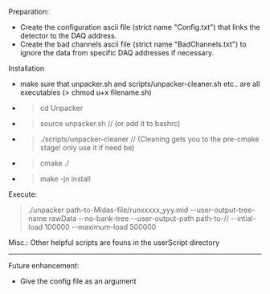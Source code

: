 Preparation:
 - Create the configuration ascii file (strict name "Config.txt") that links the detector to the DAQ address.
 - Create the bad channels ascii file (strict name "BadChannels.txt") to ignore the data from specific DAQ addresses if necessary.

Installation 
 - make sure that unpacker.sh and scripts/unpacker-cleaner.sh etc.. are all executables (> chmod u+x filename.sh)
 - > cd Unpacker
 - > source unpacker.sh // (or add it to bashrc)
 - > ./scripts/unpacker-cleaner // (Cleaning gets you to the pre-cmake stage! only use it if need be)
 - > cmake ./    
 - > make -jn install

Execute:
> ./unpacker  path-to-Midas-file/runxxxxx_yyy.mid --user-output-tree-name rawData --no-bank-tree --user-output-path   path-to-/<Raw-Root-Data-dir>/  --intial-load 100000 --maximum-load 500000

Misc.:
Other helpful scripts are founs in the userScript directory


----------------------------------------------------------

Future enhancement: 
 - Give the config file as an argument
